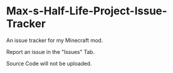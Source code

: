 # Max-s-Half-Life-Project-Issue-Tracker
An issue tracker for my Minecraft mod.

Report an issue in the "Issues" Tab.

Source Code will not be uploaded.
